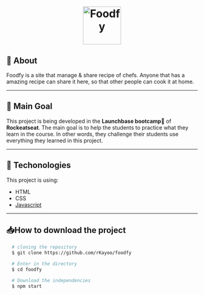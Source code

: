 <h1 align="center"> 
  <img alt="Foodfy" src="/assets/logo.png" width="100px">
</h1>

## 🔖 About
Foodfy is a site that manage & share recipe of chefs. Anyone that has a amazing recipe can share it here, so that other people can cook it at home.

---

## 📌 Main Goal
This project is being developed in the  **Launchbase bootcamp🚀** of **Rockeatseat**. The main goal is to help the students to practice what they learn in the course. In other words, they challenge their students use everything they learned in this project.

---

## 🚀 Techonologies
This project is using:
- HTML
- CSS
- [Javascript](https://www.javascript.com/)

---

## 📥How to download the project

```bash
  # cloning the repository
  $ git clone https://github.com/rKayoo/foodfy

  # Enter in the directory
  $ cd foodfy

  # Download the independencies
  $ npm start
```